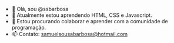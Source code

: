 - 👋 Olá, sou @ssbarbosa
- 🌱 Atualmente estou aprendendo HTML, CSS e Javascript.
- 💞️ Estou procurando colaborar e aprender com a comunidade de programação.
- 📫 Contato: samuelsousabarbosa@hotmail.com

<!---
ssbarbosa/ssbarbosa is a ✨ special ✨ repository because its `README.md` (this file) appears on your GitHub profile.
You can click the Preview link to take a look at your changes.
--->
